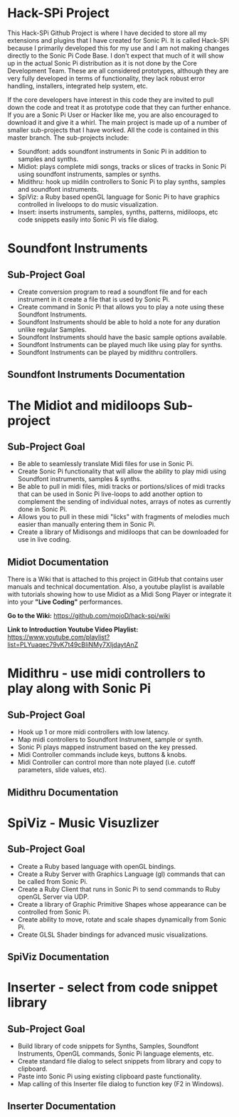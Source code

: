 # Hack-SPi Project
This Hack-SPi Github Project is where I have decided to store all my extensions and plugins that I have created for Sonic Pi.  It is called Hack-SPi because I primarily developed this for my use and I am not making changes directly to the Sonic Pi Code Base.  I don't expect that much of it will show up in the actual Sonic Pi distribution as it is not done by the Core Development Team.  These are all considered prototypes, although they are very fully developed in terms of functionality, they lack robust error handling, installers, integrated help system, etc.  

If the core developers have interest in this code they are invited to pull down the code and treat it as prototype code that they can further enhance.  If you are a Sonic Pi User or Hacker like me, you are also encouraged to download it and give it a whirl.  The main project is made up of a number of smaller sub-projects that I have worked.  All the code is contained in this master branch.  The sub-projects include:
+ Soundfont: adds soundfont instruments in Sonic Pi in addition to samples and synths.
+ Midiot: plays complete midi songs, tracks or slices of tracks in Sonic Pi using soundfont instruments, samples or synths. 
+ Midithru: hook up midiIn controllers to Sonic Pi to play synths, samples and soundfont instruments.
+ SpiViz: a Ruby based openGL language for Sonic Pi to have graphics controlled in liveloops to do music visualization.
+ Insert: inserts instruments, samples, synths, patterns, midiloops, etc code snippets easily into Sonic Pi vis file dialog.

# Soundfont Instruments
## Sub-Project Goal
+ Create conversion program to read a soundfont file and for each instrument in it create a file that is used by Sonic Pi.
+ Create command in Sonic Pi that allows you to play a note using these Soundfont Instruments.
+ Soundfont Instruments should be able to hold a note for any duration unlike regular Samples.
+ Soundfont Instruments should have the basic sample options available.
+ Soundfont Instruments can be played much like using play for synths.
+ Soundfont Instruments can be played by midithru controllers.

## Soundfont Instruments Documentation


# The Midiot and midiloops Sub-project
## Sub-Project Goal  
+ Be able to seamlessly translate Midi files for use in Sonic Pi.  
+ Create Sonic Pi functionality that will allow the ability to play midi using Soundfont instruments, samples & synths.  
+ Be able to pull in midi files, midi tracks or portions/slices of midi tracks that can be used in Sonic Pi live-loops to add another option to complement the sending of individual notes, arrays of notes as currently done in Sonic Pi.  
+ Allows you to pull in these midi "licks" with fragments of melodies much easier than manually entering them in Sonic Pi. 
+ Create a library of Midisongs and midiloops that can be downloaded for use in live coding.

## Midiot Documentation
There is a Wiki that is attached to this project in GitHub that contains user manuals and technical documentation.  Also, a youtube playlist is available with tutorials showing how to use Midiot as a Midi Song Player or integrate it into your **"Live Coding"** performances.

**Go to the Wiki:**  https://github.com/mojoD/hack-spi/wiki

**Link to Introduction Youtube Video Playlist:**   https://www.youtube.com/playlist?list=PLYuaqec79vK7t49cBIiNMy7XIjdaytAnZ

# Midithru - use midi controllers to play along with Sonic Pi
## Sub-Project Goal
+ Hook up 1 or more midi controllers with low latency.
+ Map midi controllers to Soundfont Instrument, sample or synth.
+ Sonic Pi plays mapped instrument based on the key pressed.
+ Midi Controller commands include keys, buttons & knobs.
+ Midi Controller can control more than note played (i.e. cutoff parameters, slide values, etc).

## Midithru Documentation


# SpiViz - Music Visuzlizer
## Sub-Project Goal 
+ Create a Ruby based language with openGL bindings.
+ Create a Ruby Server with Graphics Language (gl) commands that can be called from Sonic Pi.
+ Create a Ruby Client that runs in Sonic Pi to send commands to Ruby openGL Server via UDP.
+ Create a library of Graphic Primitive Shapes whose appearance can be controlled from Sonic Pi.
+ Create ability to move, rotate and scale shapes dynamically from Sonic Pi.
+ Create GLSL Shader bindings for advanced music visualizations.

## SpiViz Documentation


# Inserter - select from code snippet library 
## Sub-Project Goal 
+ Build library of code snippets for Synths, Samples, Soundfont Instruments, OpenGL commands, Sonic Pi language elements, etc.
+ Create standard file dialog to select snippets from library and copy to clipboard.
+ Paste into Sonic Pi using existing clipboard paste functionality.
+ Map calling of this Inserter file dialog to function key (F2 in Windows).

## Inserter Documentation
